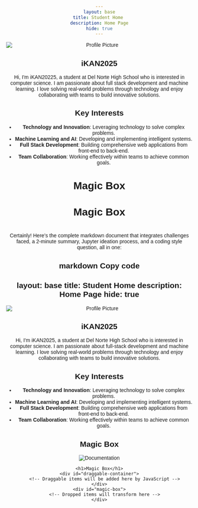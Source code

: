 ```yaml
---
layout: base
title: Student Home 
description: Home Page
hide: true
---
```


<img src="https://github.com/iKAN2025.png" class="profile-pic mt-4" alt="Profile Picture" style="display: block; margin: 0 auto;">


<div style="text-align: center;">
  <h2>iKAN2025</h2>
</div>


Hi, I'm iKAN20225,   a student at Del Norte High School who is interested in computer science.  I am passionate about full stack development and machine learning.  I love solving real-world problems through technology and enjoy collaborating with teams to build innovative solutions.

## Key Interests
- **Technology and Innovation**: Leveraging technology to solve complex problems.
- **Machine Learning and AI**: Developing and implementing intelligent systems.
- **Full Stack Development**: Building comprehensive web applications from front-end to back-end.
- **Team Collaboration**: Working effectively within teams to achieve common goals.

# Magic Box 




<html lang="en">
<head>
    <link rel="stylesheet" href="styles.css">
</head>
<body>
    <h1>Magic Box</h1>
    <div id="draggable-container">
        <!-- Draggable items will be added here by JavaScript -->
    </div>
        <div id="magic-box">
        <!-- Dropped items will transform here -->
    </div>
</body>
</html>
<script>
document.addEventListener('DOMContentLoaded', () => {
    // 1. Make a connection to the HTML container for draggable items and the magic box
    const draggableContainer = document.getElementById("draggable-container");
    const magicBox = document.getElementById("magic-box");

    // 2. Define the draggable items data
    const items = [
        "Red",
        "Green",
        "Blue",
        "Yellow",
        "Purple"
    ];

    // 3. Create and add draggable items to the container using a for loop
    items.forEach((item, index) => {
        // Create a draggable item
        const draggableItem = document.createElement("div");
        draggableItem.className = "draggable-item";
        draggableItem.textContent = item;

        // Set draggable attribute
        draggableItem.draggable = true;

        // Handle drag start event
        draggableItem.addEventListener("dragstart", function(event) {
            event.dataTransfer.setData("text/plain", item);
        });

        // Append the draggable item to the container
        draggableContainer.appendChild(draggableItem);
    });

    // Handle drag over event to allow drop
    magicBox.addEventListener("dragover", function(event) {
        event.preventDefault(); // Necessary to allow drop
    });

    // Handle drop event to add transformed item to the magic box
    magicBox.addEventListener("drop", function(event) {
        event.preventDefault();

        // Get the dropped item data
        const droppedItem = event.dataTransfer.getData("text/plain");

        // Create a transformed item
        const transformedItem = document.createElement("div");
        transformedItem.className = "transformed-item";
        transformedItem.textContent = droppedItem;

        // Set a random background color
        const randomColor = `hsl(${Math.random() * 360}, 70%, 70%)`;
        transformedItem.style.backgroundColor = randomColor;

        // Set a random position within the magic box
        transformedItem.style.top = `${Math.random() * (magicBox.clientHeight - 50)}px`;
        transformedItem.style.left = `${Math.random() * (magicBox.clientWidth - 50)}px`;

        // Append the transformed item to the magic box
        magicBox.appendChild(transformedItem);
    });
});



</script>


# 
Certainly! Here’s the complete markdown document that integrates challenges faced, a 2-minute summary, Jupyter ideation process, and a coding style question, all in one:

markdown
Copy code
---
layout: base
title: Student Home
description: Home Page
hide: true
---

<img src="https://github.com/iKAN2025.png" class="profile-pic mt-4" alt="Profile Picture" style="display: block; margin: 0 auto;">

<div style="text-align: center;">
  <h2>iKAN2025</h2>
</div>

Hi, I'm iKAN2025, a student at Del Norte High School who is interested in computer science. I am passionate about full-stack development and machine learning. I love solving real-world problems through technology and enjoy collaborating with teams to build innovative solutions.

## Key Interests
- **Technology and Innovation**: Leveraging technology to solve complex problems.
- **Machine Learning and AI**: Developing and implementing intelligent systems.
- **Full Stack Development**: Building comprehensive web applications from front-end to back-end.
- **Team Collaboration**: Working effectively within teams to achieve common goals.

## Magic Box 

![Documentation]({{site.baseurl}}/indexdocumententation)


<html lang="en">
<style>
    body {
    font-family: Arial, sans-serif;
    margin: 20px;
    padding: 0;
    text-align: center;
}

h1 {
    color: #333;
}

#draggable-container {
    display: flex;
    justify-content: center;
    gap: 15px;
    margin-bottom: 20px;
}

.draggable-item {
    width: 100px;
    height: 100px;
    display: flex;
    align-items: center;
    justify-content: center;
    border: 2px solid #333;
    border-radius: 10px;
    background-color: #f0f0f0;
    cursor: pointer;
    user-select: none;
}

#magic-box {
    width: 400px;
    height: 400px;
    border: 2px dashed #333;
    border-radius: 20px;
    margin: 0 auto;
    position: relative;
    background-color: #e0e0e0;
    overflow: hidden;
    text-align: center;
}

.transformed-item {
    position: absolute;
    width: 50px;
    height: 50px;
    border-radius: 50%;
    background-color: #000;
    color: white;
    display: flex;
    align-items: center;
    justify-content: center;
    font-size: 14px;
    font-weight: bold;
}

</style>

    <h1>Magic Box</h1>
    <div id="draggable-container">
        <!-- Draggable items will be added here by JavaScript -->
    </div>
    <div id="magic-box">
        <!-- Dropped items will transform here -->
    </div>
</body>
</html>
<script>
document.addEventListener('DOMContentLoaded', () => {
    const draggableContainer = document.getElementById("draggable-container");
    const magicBox = document.getElementById("magic-box");

    const items = [
        "Red",
        "Green",
        "Blue",
        "Yellow",
        "Purple"
    ];

    items.forEach((item) => {
        const draggableItem = document.createElement("div");
        draggableItem.className = "draggable-item";
        draggableItem.textContent = item;
        draggableItem.draggable = true;

        draggableItem.addEventListener("dragstart", function(event) {
            event.dataTransfer.setData("text/plain", item);
        });

        draggableContainer.appendChild(draggableItem);
    });

    magicBox.addEventListener("dragover", function(event) {
        event.preventDefault();
    });

    magicBox.addEventListener("drop", function(event) {
        event.preventDefault();
        const droppedItem = event.dataTransfer.getData("text/plain");
        const transformedItem = document.createElement("div");
        transformedItem.className = "transformed-item";
        transformedItem.textContent = droppedItem;
        transformedItem.style.backgroundColor = `hsl(${Math.random() * 360}, 70%, 70%)`;
        transformedItem.style.top = `${Math.random() * (magicBox.clientHeight - 50)}px`;
        transformedItem.style.left = `${Math.random() * (magicBox.clientWidth - 50)}px`;

        magicBox.appendChild(transformedItem);
    });
});
</script>